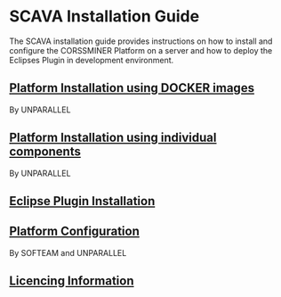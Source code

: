 
# SCAVA Installation Guide
The SCAVA installation guide provides instructions on how to install and configure the CORSSMINER Platform on a server and how to deploy the Eclipses Plugin in development environment. 

## [Platform Installation using DOCKER images](docker-installation/index.md) 
By UNPARALLEL
## [Platform Installation using individual components](platform-installation/index.md) 
By UNPARALLEL
## [Eclipse Plugin Installation](plugin-installation/index.md)
## [Platform Configuration](platform-configuration/index.md)  
By SOFTEAM and UNPARALLEL
## [Licencing Information](licencing.md)  

